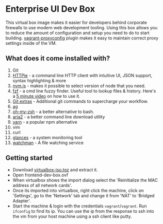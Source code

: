 # Enterprise UI Dev Box

This virtual box image makes it easier for developers behind corporate firewalls to use modern web development tooling. Using this box allows you to reduce the amount of configuration and setup you need to do to start building. [vagrant-proxyconfig](https://github.com/tmatilai/vagrant-proxyconf) plugin makes it easy to maintain correct proxy settings inside of the VM.

## What does it come installed with?

1. Git
1. [HTTPie](https://httpie.org/) - a command line HTTP client with intuitive UI, JSON support, syntax highlighting & more
1. [nvm.js](https://github.com/creationix/nvm) - makes it possible to select version of node that you need.
1. [fzf](https://github.com/junegunn/fzf) - a cmd line fuzzy finder. Useful tool to lookup files & history. Here's a [5 minute video](https://www.youtube.com/watch?v=AX3u10bruOI) on how to use it.
1. [Git extras](https://github.com/tj/git-extras/blob/master/Commands.md) - Additional git commands to supercharge your workflow.
1. [ag](https://github.com/ggreer/the_silver_searcher/blob/master/README.md)
1. [oh-my-zsh](https://www.youtube.com/watch?v=9jACAQ4MHWs) - a better alternative to bash.
1. [aria2](https://aria2.github.io/) - a better command line download utility
1. [yarn](http://yarnpkg.com) - a popular npm alternative
1. vim
1. curl
1. [glances](https://nicolargo.github.io/glances/) - a system monitoring tool
1. [watchman](https://facebook.github.io/watchman/) - A file watching service

## Getting started

- Download [virtualbox-iso.tgz](https://github.com/this-dot/enterprise-ui-dev-box/releases/) and extract it. 
- Open frontend-dev-box.ovf
- When virtualbox shows the import dialog select the 'Reinitialize the MAC address of all network cards'.
- Once its imported into virtualbox, right click the machine, click on 'Settings', go to the 'Network' tab and change it from 'NAT' to 'Bridged Adapter'.
- Start the machine & login with the credentials `vagrant`/`vagrant`. Run `ifconfig` to find its ip. You can use the ip from the response to ssh into the vm from your host machine using a ssh client like putty.
